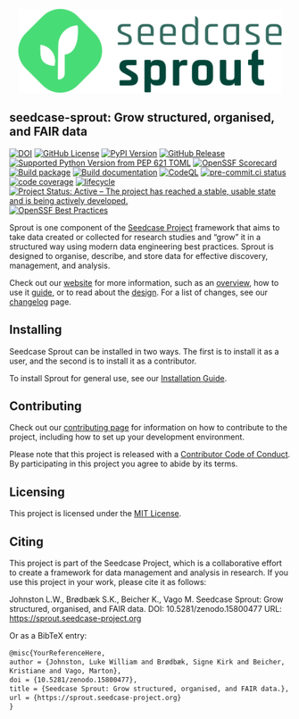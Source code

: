 

<p align="center">
    <a href="https://sprout.seedcase-project.org/">
        <img src="https://raw.githubusercontent.com/seedcase-project/seedcase-sprout/main/_extensions/seedcase-project/seedcase-theme/logos/navbar-logo-seedcase-sprout.svg" alt="Link to Sprout website" height="150"/>
    </a>
</p>

## seedcase-sprout: Grow structured, organised, and FAIR data

[![DOI](https://zenodo.org/badge/DOI/10.5281/zenodo.15800477.svg)](https://doi.org/10.5281/zenodo.15800477)
[![GitHub
License](https://img.shields.io/github/license/seedcase-project/seedcase-sprout.png)](https://github.com/seedcase-project/seedcase-sprout/blob/main/LICENSE.md)
[![PyPI
Version](https://img.shields.io/pypi/v/seedcase-sprout.png)](https://pypi.org/project/seedcase-sprout/)
[![GitHub
Release](https://img.shields.io/github/v/release/seedcase-project/seedcase-sprout.png)](https://github.com/seedcase-project/seedcase-sprout/releases/latest)
[![Supported Python Version from PEP 621
TOML](https://img.shields.io/python/required-version-toml?tomlFilePath=https%3A%2F%2Fraw.githubusercontent.com%2Fseedcase-project%2Fseedcase-sprout%2Frefs%2Fheads%2Fmain%2Fpyproject.toml)](https://github.com/seedcase-project/seedcase-sprout/blob/main/pyproject.toml)
[![OpenSSF
Scorecard](https://api.scorecard.dev/projects/github.com/seedcase-project/seedcase-sprout/badge?raw=true.png)](https://scorecard.dev/viewer/?uri=github.com/seedcase-project/seedcase-sprout)
[![Build
package](https://github.com/seedcase-project/seedcase-sprout/actions/workflows/build-package.yml/badge.svg)](https://github.com/seedcase-project/seedcase-sprout/actions/workflows/build-package.yml)
[![Build
documentation](https://github.com/seedcase-project/seedcase-sprout/actions/workflows/build-website.yml/badge.svg)](https://github.com/seedcase-project/seedcase-sprout/actions/workflows/build-website.yml)
[![CodeQL](https://github.com/seedcase-project/seedcase-sprout/actions/workflows/github-code-scanning/codeql/badge.svg?branch=main)](https://github.com/seedcase-project/seedcase-sprout/actions/workflows/github-code-scanning/codeql)
[![pre-commit.ci
status](https://results.pre-commit.ci/badge/github/seedcase-project/seedcase-sprout/main.svg)](https://results.pre-commit.ci/latest/github/seedcase-project/seedcase-sprout/main)
[![code
coverage](https://raw.githubusercontent.com/seedcase-project/seedcase-sprout/coverage/coverage.svg?raw=true)](https://htmlpreview.github.io/?https://raw.githubusercontent.com/seedcase-project/seedcase-sprout/coverage/index.html)
[![lifecycle](https://lifecycle.r-lib.org/articles/figures/lifecycle-experimental.svg)](https://lifecycle.r-lib.org/articles/stages.html#experimental)
[![Project Status: Active – The project has reached a stable, usable
state and is being actively
developed.](https://www.repostatus.org/badges/latest/active.svg)](https://www.repostatus.org/#active)
[![OpenSSF Best
Practices](https://www.bestpractices.dev/projects/10459/badge?raw=true.png)](https://www.bestpractices.dev/projects/10459)

Sprout is one component of the [Seedcase
Project](https://seedcase-project.org) framework that aims to take data
created or collected for research studies and “grow” it in a structured
way using modern data engineering best practices. Sprout is designed to
organise, describe, and store data for effective discovery, management,
and analysis.

Check out our [website](https://sprout.seedcase-project.org/) for more
information, such as an
[overview](https://sprout.seedcase-project.org/docs/overview/), how to
use it [guide](https://sprout.seedcase-project.org/docs/guide/), or to
read about the
[design](https://sprout.seedcase-project.org/docs/design/). For a list
of changes, see our
[changelog](https://sprout.seedcase-project.org/docs/releases/) page.

## Installing

Seedcase Sprout can be installed in two ways. The first is to install it
as a user, and the second is to install it as a contributor.

To install Sprout for general use, see our [Installation
Guide](https://sprout.seedcase-project.org/docs/guide/installation).

## Contributing

Check out our [contributing
page](https://sprout.seedcase-project.org/CONTRIBUTING/) for information
on how to contribute to the project, including how to set up your
development environment.

Please note that this project is released with a [Contributor Code of
Conduct](https://github.com/seedcase-project/.github/blob/main/CODE_OF_CONDUCT.md).
By participating in this project you agree to abide by its terms.

## Licensing

This project is licensed under the [MIT
License](https://github.com/seedcase-project/seedcase-sprout/blob/main/LICENSE.md).

## Citing

This project is part of the Seedcase Project, which is a collaborative
effort to create a framework for data management and analysis in
research. If you use this project in your work, please cite it as
follows:

Johnston L.W., Brødbæk S.K., Beicher K., Vago M. Seedcase Sprout: Grow
structured, organised, and FAIR data. DOI: 10.5281/zenodo.15800477 URL:
https://sprout.seedcase-project.org

Or as a BibTeX entry:

    @misc{YourReferenceHere,
    author = {Johnston, Luke William and Brødbæk, Signe Kirk and Beicher, Kristiane and Vago, Marton},
    doi = {10.5281/zenodo.15800477},
    title = {Seedcase Sprout: Grow structured, organised, and FAIR data.},
    url = {https://sprout.seedcase-project.org}
    }
